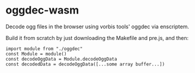 # oggdec-wasm

Decode ogg files in the browser using vorbis tools' oggdec via enscriptem.

Build it from scratch by just downloading the Makefile and pre.js, and then:

```
import module from "./oggdec"
const Module = module()
const decodeOggData = Module.decodeOggData
const decodedData = decodeOggData([...some array buffer...])
```
